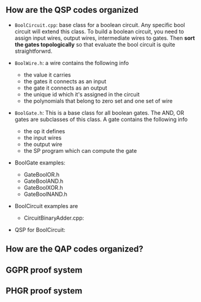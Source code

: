 ## How are the QSP codes organized

- `BoolCircuit.cpp`: base class for a boolean circuit. Any specific bool circuit will extend this class. To build a boolean circuit, you need to assign input wires, output wires, intermediate wires to gates. Then **sort the gates topologically** so that evaluate the bool circuit is quite straightforwrd.
 

- `BoolWire.h`: a wire contains the following info
    - the value it carries
    - the gates it connects as an input
    - the gate it connects as an output
    - the unique id which it's assigned in the circuit
    - the polynomials that belong to zero set and one set of wire

- `BoolGate.h`: This is a base class for all boolean gates. The  AND, OR gates are subclasses of this class. A gate contains the following info
    - the op it defines
    - the input wires
    - the output wire
    - the SP program which can compute the gate

- BoolGate examples: 
    - GateBoolOR.h
    - GateBoolAND.h
    - GateBoolXOR.h
    - GateBoolNAND.h
    
- BoolCircuit examples are 
    - CircuitBinaryAdder.cpp: 

- QSP for BoolCircuit: 

## How are the QAP codes organized?


## GGPR proof system

## PHGR proof system